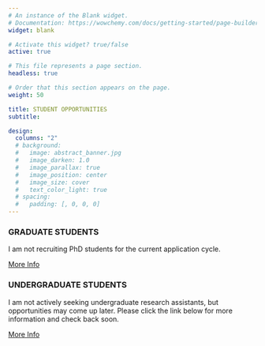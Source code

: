 ```yaml
---
# An instance of the Blank widget.
# Documentation: https://wowchemy.com/docs/getting-started/page-builder/
widget: blank

# Activate this widget? true/false
active: true

# This file represents a page section.
headless: true

# Order that this section appears on the page.
weight: 50

title: STUDENT OPPORTUNITIES
subtitle:

design:
  columns: "2"
  # background:
  #   image: abstract_banner.jpg
  #   image_darken: 1.0
  #   image_parallax: true
  #   image_position: center
  #   image_size: cover
  #   text_color_light: true
  # spacing:
  #   padding: [, 0, 0, 0]
---
```

<div class = "row recruitment">
   <!-- GRAD STUDENT RECRUITING STATUS-->
  <div class = "col-12 col-sm-6 d-flex">
    <div class = "card flex-fill danger">
      <div class = "card-img-top">
        <i class = "fas fa-times-circle danger"></i>
      </div>
      <div class = "card-body d-flex flex-column">
        <h3 class = "card-title">GRADUATE STUDENTS</h3>
        <p class = "card-text">I am not recruiting PhD students for the current application cycle.</p>
        <div class = "card-btn mt-auto">
          <a href = "/get-involved/prospective-phd-students" class = "btn btn-primary btn-lg mb-3 mb-md-1">
          <i class = "fas fa-circle-notch pr-1" aria-hidden="true"></i>
          More Info</a>
        </div>
      </div>
    </div>
  </div>
  <!-- UNDERGRAD STUDENT RECRUITING STATUS-->
  <div class = "col-12 col-sm-6 d-flex">
    <div class = "card flex-fill warning">
      <div class = "card-img-top">
        <i class = "fas fa-question-circle warning"></i>
      </div>
      <div class = "card-body d-flex flex-column">
        <h3 class = "card-title">UNDERGRADUATE STUDENTS</h3>
        <p class = "card-text">I am not actively seeking undergraduate research assistants, but opportunities may come up later. Please click the link below for more information and check back soon.</p>
        <div class = "card-btn mt-auto">
          <a href = "/get-involved/undergraduate-ra" class = "btn btn-primary btn-lg mb-3 mb-md-1">
          <i class = "fas fa-circle-notch pr-1" aria-hidden="true"></i>
          More Info</a>
        </div>
      </div>
    </div>
  </div>
</div>
<!-- GRADUATE STUDENT RECRUITING MESSAGES -->
<!-- ACCEPTING -->
<!-- <div class = "card flex-fill success">
  <div class = "card-img-top">
    <i class = "fas fa-check-circle success"></i>
  </div>
  <div class = "card-body d-flex flex-column">
    <h3 class = "card-title">GRADUATE STUDENTS</h3>
    <p class = "card-text">I intend to recruit a PhD student for the current application cycle. Please click the link below for more information.</p>
    <div class = "card-btn mt-auto">
      <a href = "/get-involved/prospective-phd-students" class = "btn btn-primary btn-lg mb-3 mb-md-1">
      <i class = "fas fa-circle-notch pr-1" aria-hidden="true"></i>
      More Info</a>
    </div>
  </div>
</div> -->
<!-- MAYBE ACCEPTING -->
<!-- <div class = "card flex-fill warning">
  <div class = "card-img-top">
    <i class = "fas fa-question-circle warning"></i>
  </div>
  <div class = "card-body d-flex flex-column">
    <h3 class = "card-title">GRADUATE STUDENTS</h3>
    <p class = "card-text">I hope to recruit a PhD student for the current application cycle, but am not yet approved to do so. Please click the link below for more information and check back soon.</p>
    <div class = "card-btn mt-auto">
      <a href = "/get-involved/prospective-phd-students" class = "btn btn-primary btn-lg mb-3 mb-md-1">
      <i class = "fas fa-circle-notch pr-1" aria-hidden="true"></i>
      More Info</a>
    </div>
  </div>
</div> -->
<!-- NOT ACCEPTING -->
<!-- <div class = "card flex-fill danger">
  <div class = "card-img-top">
    <i class = "fas fa-times-circle danger"></i>
  </div>
  <div class = "card-body d-flex flex-column">
    <h3 class = "card-title">GRADUATE STUDENTS</h3>
    <p class = "card-text">I am not recruiting PhD students for the current application cycle.</p>
    <div class = "card-btn mt-auto">
      <a href = "/get-involved/prospective-phd-students" class = "btn btn-primary btn-lg mb-3 mb-md-1">
      <i class = "fas fa-circle-notch pr-1" aria-hidden="true"></i>
      More Info</a>
    </div>
  </div>
</div> -->
<!-- -->
<!-- -->
<!-- -->
<!-- -->
<!-- UNDERGRADUATE RA RECRUITING MESSAGES -->
<!-- ACCEPTING -->
<!-- <div class = "card flex-fill success">
  <div class = "card-img-top">
    <i class = "fas fa-check-circle success"></i>
  </div>
  <div class = "card-body d-flex flex-column">
    <h3 class = "card-title">UNDERGRADUATE STUDENTS</h3>
    <p class = "card-text">I am actively seeking and accepting applications for undergraduate research assistants. Please click the link below for more information.</p>
    <div class = "card-btn mt-auto">
      <a href = "/get-involved/undergraduate-ra" class = "btn btn-primary btn-lg mb-3 mb-md-1">
      <i class = "fas fa-circle-notch pr-1" aria-hidden="true"></i>
      More Info</a>
    </div>
  </div>
</div> -->
<!-- MAYBE ACCEPTING -->
<!-- <div class = "card flex-fill warning">
  <div class = "card-img-top">
    <i class = "fas fa-question-circle warning"></i>
  </div>
  <div class = "card-body d-flex flex-column">
    <h3 class = "card-title">UNDERGRADUATE STUDENTS</h3>
    <p class = "card-text">I am not currently seeking undergraduate research assistants, but expect opportunities to come up shortly. Please click the link below for more information and check back later.</p>
    <div class = "card-btn mt-auto">
      <a href = "/get-involved/undergraduate-ra" class = "btn btn-primary btn-lg mb-3 mb-md-1">
      <i class = "fas fa-circle-notch pr-1" aria-hidden="true"></i>
      More Info</a>
    </div>
  </div>
</div> -->
<!-- NOT ACCEPTING -->
<!-- <div class = "card flex-fill danger">
  <div class = "card-img-top">
    <i class = "fas fa-times-circle danger"></i>
  </div>
  <div class = "card-body d-flex flex-column">
    <h3 class = "card-title">UNDERGRADUATE STUDENTS</h3>
    <p class = "card-text">I do not currently have openings for undergraduate research assistants and do not expect opportunities to participate in the lab. Please check back later.</p>
    <div class = "card-btn mt-auto">
      <a href = "/get-involved/undergraduate-ra" class = "btn btn-primary btn-lg mb-3 mb-md-1">
      <i class = "fas fa-circle-notch pr-1" aria-hidden="true"></i>
      More Info</a>
    </div>
  </div>
</div> -->